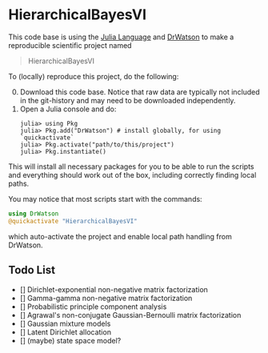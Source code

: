 # HierarchicalBayesVI

This code base is using the [Julia Language](https://julialang.org/) and
[DrWatson](https://juliadynamics.github.io/DrWatson.jl/stable/)
to make a reproducible scientific project named
> HierarchicalBayesVI

To (locally) reproduce this project, do the following:

0. Download this code base. Notice that raw data are typically not included in the
   git-history and may need to be downloaded independently.
1. Open a Julia console and do:
   ```
   julia> using Pkg
   julia> Pkg.add("DrWatson") # install globally, for using `quickactivate`
   julia> Pkg.activate("path/to/this/project")
   julia> Pkg.instantiate()
   ```

This will install all necessary packages for you to be able to run the scripts and
everything should work out of the box, including correctly finding local paths.

You may notice that most scripts start with the commands:
```julia
using DrWatson
@quickactivate "HierarchicalBayesVI"
```
which auto-activate the project and enable local path handling from DrWatson.

## Todo List
- [] Dirichlet-exponential non-negative matrix factorization
- [] Gamma-gamma non-negative matrix factorization
- [] Probabilistic principle component analysis
- [] Agrawal's non-conjugate Gaussian-Bernoulli matrix factorization
- [] Gaussian mixture models
- [] Latent Dirichlet allocation
- [] (maybe) state space model?
